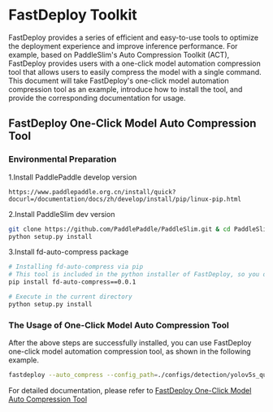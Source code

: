 # FastDeploy Toolkit
FastDeploy provides a series of efficient and easy-to-use tools to optimize the deployment experience and improve inference performance.
For example, based on PaddleSlim's Auto Compression Toolkit (ACT), FastDeploy provides users with a one-click model automation compression tool that allows users to easily compress the model with a single command. This document will take FastDeploy's one-click model automation compression tool as an example, introduce how to install the tool, and provide the corresponding documentation for usage.


## FastDeploy One-Click Model Auto Compression Tool

### Environmental Preparation
1.Install PaddlePaddle develop version
```
https://www.paddlepaddle.org.cn/install/quick?docurl=/documentation/docs/zh/develop/install/pip/linux-pip.html
```

2.Install PaddleSlim dev version
```bash
git clone https://github.com/PaddlePaddle/PaddleSlim.git & cd PaddleSlim
python setup.py install
```

3.Install fd-auto-compress package
```bash
# Installing fd-auto-compress via pip
# This tool is included in the python installer of FastDeploy, so you don't need to install it again.
pip install fd-auto-compress==0.0.1

# Execute in the current directory
python setup.py install
```

### The Usage of One-Click Model Auto Compression Tool
After the above steps are successfully installed, you can use FastDeploy one-click model automation compression tool, as shown in the following example.
```bash
fastdeploy --auto_compress --config_path=./configs/detection/yolov5s_quant.yaml --method='PTQ' --save_dir='./yolov5s_ptq_model/'
```
For detailed documentation, please refer to [FastDeploy One-Click Model Auto Compression Tool](./auto_compression/README.md)
